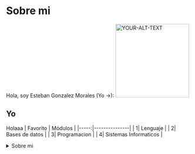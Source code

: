 # Sobre mi
Hola, soy Esteban Gonzalez Morales (Yo ->):
<picture>
 <img alt="YOUR-ALT-TEXT" width=200 heigth=100 src="https://cdn.britannica.com/93/215393-050-E428CADE/Canadian-actor-musician-Ryan-Gosling-2016.jpg">
</picture>
## Yo
Holaaa
| Favorito | Módulos |
|-----:|---------------|
|     1| Lenguaje  |
|     2| Bases de datos     |
|     3| Programacion          |
|     4| Sistemas Informaticos |
<details>
<summary>Sobre mi</summary>
Me gustan los videojuegos
</details>

